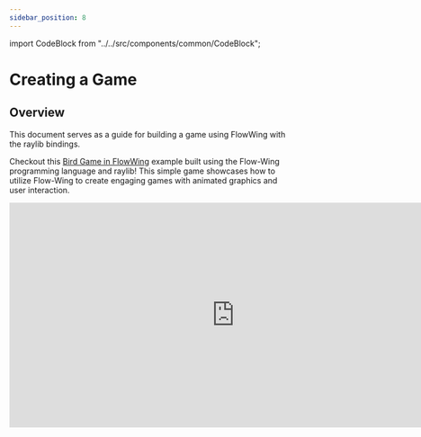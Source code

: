 ```yaml
---
sidebar_position: 8
---
```


import CodeBlock from "../../src/components/common/CodeBlock";

# Creating a Game

## Overview

This document serves as a guide for building a game using FlowWing with the raylib bindings.


Checkout this [Bird Game in FlowWing](https://github.com/kushagra1212/Bird-Game-in-FlowWing/tree/main)  example built using the Flow-Wing programming language and raylib! This simple game showcases how to utilize Flow-Wing to create engaging games with animated graphics and user interaction.

<iframe
  width="800"
  height="400"
  src="https://github.com/user-attachments/assets/0fbdfe5b-c0df-4128-8fb9-abf564822454"
  title="YouTube video player"
  frameborder="0"
  allow="accelerometer; autoplay; clipboard-write; encrypted-media; gyroscope; picture-in-picture"
  allowfullscreen
></iframe>